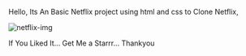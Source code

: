 Hello, Its An Basic Netflix project using html and css to Clone Netflix,

 <div class="Netflix-img">
        <img src="https://shorturl.at/dF69B" alt="netflix-img">
        <img src="https://shorturl.at/x1kXD" alt="">
        <img src="https://shorturl.at/hXcM4" alt="">
        </div>
        
If You Liked It... Get Me a Starrr...
Thankyou
